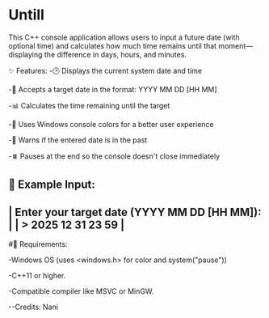 # Untill
This C++ console application allows users to input a future date (with optional time) and calculates how much time remains until that moment—displaying the difference in days, hours, and minutes.

✨ Features:
-🕒 Displays the current system date and time

-📅 Accepts a target date in the format: YYYY MM DD [HH MM]

-📊 Calculates the time remaining until the target

-🎨 Uses Windows console colors for a better user experience

-🛑 Warns if the entered date is in the past

-⏸️ Pauses at the end so the console doesn't close immediately

🧠 Example Input:
 ----------------------------------------------
| Enter your target date (YYYY MM DD [HH MM]): |
| > 2025 12 31 23 59                           |
 ----------------------------------------------
#🔧 Requirements:

-Windows OS (uses <windows.h> for color and system("pause"))

-C++11 or higher.

-Compatible compiler like MSVC or MinGW.

--Credits: Nani

